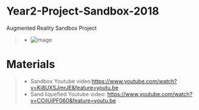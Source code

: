 # Year2-Project-Sandbox-2018
Augmented Reality Sandbox Project
>- ![image](https://github.com/KetchumFion/Year2-Project-Sandbox-2018/Figure/Sandbox1.jpg)
# Materials
>- Sandbox Youtube video:https://www.youtube.com/watch?v=Ki8UXSJmrJE&feature=youtu.be
>- Sand liquefied Youtube video: https://www.youtube.com/watch?v=CCiIUjPF060&feature=youtu.be
